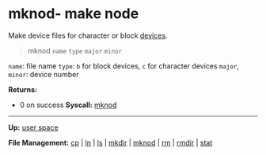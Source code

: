 # mknod- make node

Make device files for character or block [devices](../../kernel/devices/devices.md).

> mknod `name` `type` `major` `minor`

`name`: file name
`type`: `b` for block devices, `c` for character devices
`major`, `minor`: device number

**Returns:**
- 0 on success
**Syscall:** [mknod](../../kernel/syscalls/mknod.md)

---
**Up:** [user space](../userspace.md)

**File Management:** [cp](cp.md) | [ln](ln.md) | [ls](ls.md) | [mkdir](mkdir.md) | [mknod](mknod.md) | [rm](rm.md) | [rmdir](rmdir.md) | [stat](stat.md)
